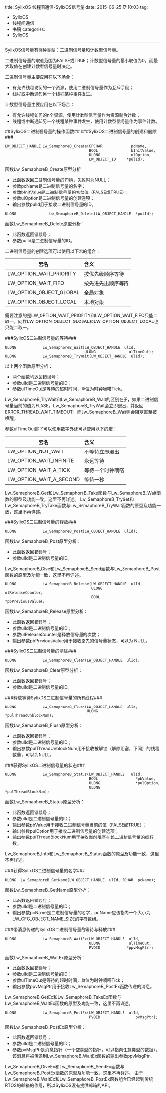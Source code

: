 title: SylixOS 线程间通信-SylixOS信号量
date: 2015-06-25 17:10:03
tag: 
- SylixOS 
- 线程间通信
- 书稿
categories: 
- SylixOS 
---

SylixOS信号量有两种类型：二进制信号量和计数型信号量。

二进制信号量的取值范围为FALSE或TRUE；计数型信号量的最小取值为0，而最大取值在创建计数型信号量时决定。

二进制信号量主要应用在以下场合：
* 有允许线程访问的一个资源，使用二进制信号量作为互斥手段；
* 线程或中断通知另一个线程某种事件发生。
 
计数型信号量主要应用在以下场合：
* 有允许线程访问的n个资源，使用计数型信号量作为资源剩余计数；
* 线程或中断通知另一个线程某种事件发生，使用计数型信号量作为事件计数。

##SylixOS二进制信号量的操作函数##
###SylixOS二进制信号量的创建和删除###
```
LW_OBJECT_HANDLE Lw_SemaphoreB_Create(CPCHAR             pcName,
                                      BOOL               bInitValue,
                                      ULONG              ulOption,
                                      LW_OBJECT_ID     *pulId);
```
函数Lw_SemaphoreB_Create原型分析：
* 此函数返回二进制信号量的句柄，失败时为NULL；
* 参数pcName是二进制信号量的名字；
* 参数bInitValue是二进制信号量的初始值（FALSE或TRUE）；
* 参数ulOption是二进制信号量的创建选项；
* 输出参数pulId用于接收二进制信号量的ID。

```
ULONG               Lw_SemaphoreB_Delete(LW_OBJECT_HANDLE  *pulId);
```
函数Lw_SemaphoreB_Delete原型分析：
* 此函数返回错误号；
* 参数pulId是二进制信号量的ID。

二进制信号量的创建选项可以使用以下宏的组合：

|宏名	                    |含义|
|---                        |:---|
|LW_OPTION_WAIT_PRIORITY	|按优先级顺序等待|
|LW_OPTION_WAIT_FIFO	    |按先进先出顺序等待|
|LW_OPTION_OBJECT_GLOBAL	|全局对象|
|LW_OPTION_OBJECT_LOCAL	    |本地对象|

需要注意的是LW_OPTION_WAIT_PRIORITY和LW_OPTION_WAIT_FIFO只能二取一，同样LW_OPTION_OBJECT_GLOBAL和LW_OPTION_OBJECT_LOCAL也只能二取一。

###SylixOS二进制信号量的等待###
```
ULONG            Lw_SemaphoreB_Wait(LW_OBJECT_HANDLE  ulId, 
                                    ULONG               ulTimeOut);
ULONG            Lw_SemaphoreB_TryWait(LW_OBJECT_HANDLE  ulId); 
```
以上两个函数原型分析：
* 两个函数均返回错误号；
* 参数ulId是二进制信号量的ID；
* 参数ulTimeOut是等待的超时时间，单位为时钟嘀嗒Tick。

Lw_SemaphoreB_TryWait和Lw_SemaphoreB_Wait的区别在于，如果二进制信号量当前的值为FLASE，Lw_SemaphoreB_TryWait会立即退出，并返回
ERROR_THREAD_WAIT_TIMEOUT，而Lw_SemaphoreB_Wait则会阻塞直至被唤醒。

参数ulTimeOut除了可以使用数字外还可以使用以下的宏：

|宏名	                    |含义|
|---                        |:---|
|LW_OPTION_NOT_WAIT	        |不等待立即退出|
|LW_OPTION_WAIT_INFINITE	|永远等待|
|LW_OPTION_WAIT_A_TICK	    |等待一个时钟嘀嗒|
|LW_OPTION_WAIT_A_SECOND	|等待一秒|

Lw_SemaphoreB_Get和Lw_SemaphoreB_Take函数与Lw_SemaphoreB_Wait函数的原型及功能一致，这里不再详述。
Lw_SemaphoreB_TryGet和Lw_SemaphoreB_TryTake函数与Lw_SemaphoreB_TryWait函数的原型及功能一致，这里不再详述。

###SylixOS二进制信号量的释放###
```
ULONG            Lw_SemaphoreB_Post(LW_OBJECT_HANDLE  ulId);
```
函数Lw_SemaphoreB_Post原型分析：
* 此函数返回错误号；
* 参数ulId是二进制信号量的ID。

Lw_SemaphoreB_Give和Lw_SemaphoreB_Send函数与Lw_SemaphoreB_Post函数的原型及功能一致，这里不再详述。

```
ULONG            Lw_SemaphoreB_Release(LW_OBJECT_HANDLE  ulId, 
                                       ULONG               ulReleaseCounter, 
                                       BOOL                *pbPreviousValue);
```
函数Lw_SemaphoreB_Release原型分析：
* 此函数返回错误号；
* 参数ulId是二进制信号量的ID；
* 参数ulReleaseCounter是释放信号量的次数；
* 输出参数pbPreviousValue用于接收原先的信号量状态，可以为 NULL。

###SylixOS二进制信号量的清除###
```
ULONG            Lw_SemaphoreB_Clear(LW_OBJECT_HANDLE  ulId); 
```
函数Lw_SemaphoreB_Clear原型分析：
* 此函数返回错误号；
* 参数ulId是二进制信号量的ID。

###释放等待SylixOS二进制信号量的所有线程###
```
ULONG            Lw_SemaphoreB_Flush(LW_OBJECT_HANDLE  ulId, 
                                     ULONG            *pulThreadUnblockNum);
```
函数Lw_SemaphoreB_Flush原型分析：
* 此函数返回错误号；
* 参数ulId是二进制信号量的ID；
* 输出参数pulThreadUnblockNum用于接收被解锁（解除阻塞，下同）的线程数量，可以为NULL。

###获得SylixOS二进制信号量的状态###
```
ULONG            Lw_SemaphoreB_Status(LW_OBJECT_HANDLE   ulId,
                                      BOOL                 *pbValue,
                                      ULONG                *pulOption,
                                      ULONG                *pulThreadBlockNum);
```
函数Lw_SemaphoreB_Status原型分析：
* 此函数返回错误号；
* 参数ulId是二进制信号量的ID；
* 输出参数pbValue用于接收二进制信号量当前的值（FALSE或TRUE）；
* 输出参数pulOption用于接收二进制信号量的创建选项；
* 输出参数pulThreadBlockNum用于接收当前阻塞在该二进制信号量的线程数。

Lw_SemaphoreB_Info和Lw_SemaphoreB_Status函数的原型及功能一致，这里不再详述。

###获得SylixOS二进制信号量的名字###
```
ULONG  Lw_SemaphoreB_GetName(LW_OBJECT_HANDLE  ulId, PCHAR  pcName);
```
函数Lw_SemaphoreB_GetName原型分析：
* 此函数返回错误号；
* 参数ulId是二进制信号量的ID；
* 输出参数pcName是二进制信号量的名字，pcName应该指向一个大小为LW_CFG_OBJECT_NAME_SIZE的字符数组。

###带消息传递的SylixOS二进制信号量的等待与释放###
```
ULONG            Lw_SemaphoreB_WaitEx(LW_OBJECT_HANDLE  ulId, 
                                      ULONG             ulTimeOut, 
                                      PVOID            *ppvMsgPtr);
```
函数Lw_SemaphoreB_WaitEx原型分析：
* 此函数返回错误号；
* 参数ulId是二进制信号量的ID；
* 参数ulTimeOut是等待的超时时间，单位为时钟嘀嗒Tick；
* 输出参数ppvMsgPtr用于接收Lw_SemaphoreB_PostEx函数传递的消息。

Lw_SemaphoreB_GetEx和Lw_SemaphoreB_TakeEx函数与Lw_SemaphoreB_WaitEx函数的原型及功能一致，这里不再详述。

```
ULONG            Lw_SemaphoreB_PostEx(LW_OBJECT_HANDLE  ulId, 
                                      PVOID                pvMsgPtr); 
```
函数Lw_SemaphoreB_PostEx原型分析：
* 此函数返回错误号；
* 参数ulId是二进制信号量的ID；
* 参数pvMsgPtr是消息指针（一个空类型的指针，可以指向任意类型的数据），该消息将被传递到Lw_SemaphoreB_WaitEx函数的输出参数ppvMsgPtr。

Lw_SemaphoreB_GiveEx和Lw_SemaphoreB_SendEx函数与Lw_SemaphoreB_PostEx函数的原型及功能一致，这里不再详述。
由于Lw_SemaphoreB_WaitEx和Lw_SemaphoreB_PostEx函数组合已经起到传统RTOS的邮箱的作用，所以SylixOS没有提供邮箱的API。
